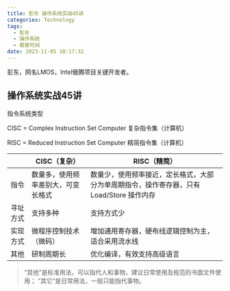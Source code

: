 ```yaml
---
title: 彭东 操作系统实战45讲
categories: Technology
tags:
  - 彭东
  - 操作系统
  - 极客时间
date: 2023-11-05 18:17:32
---
```


彭东，网名LMOS，Intel傲腾项目关键开发者。

## 操作系统实战45讲



指令系统类型

CISC = Complex Instruction Set Computer 复杂指令集（计算机）

RISC = Reduced Instruction Set Computer 精简指令集（计算机）

|          | CISC（复杂）                       | RISC（精简）                                                 |
| -------- | ---------------------------------- | ------------------------------------------------------------ |
| 指令     | 数量多，使用频率差别大，可变长格式 | 数量少，使用频率接近，定长格式，大部分为单周期指令，操作寄存器，只有Load/Store 操作内存 |
| 寻址方式 | 支持多种                           | 支持方式少                                                   |
| 实现方式 | 微程序控制技术（微码）             | 增加通用寄存器，硬布线逻辑控制为主，适合采用流水线           |
| 其他     | 研制周期长                         | 优化编译，有效支持高级语言                                   |

> “其他”是标准用法，可以指代人和事物，建议日常使用及规范的书面文件使用；
> “其它”是日常用法，一般只能指代事物。


